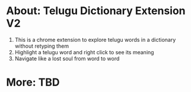 # About: Telugu Dictionary Extension V2
1. This is a chrome extension to explore telugu words in a dictionary without retyping them
2. Highlight a telugu word and right click to see its meaning
3. Navigate like a lost soul from word to word

# More: TBD

